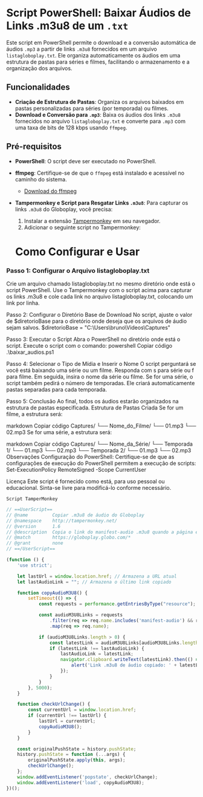 # Script PowerShell: Baixar Áudios de Links .m3u8 de um `.txt`

Este script em PowerShell permite o download e a conversão automática de áudios `.mp3` a partir de links `.m3u8` fornecidos em um arquivo `listagloboplay.txt`. Ele organiza automaticamente os áudios em uma estrutura de pastas para séries e filmes, facilitando o armazenamento e a organização dos arquivos.

## Funcionalidades

- **Criação de Estrutura de Pastas**: Organiza os arquivos baixados em pastas personalizadas para séries (por temporada) ou filmes.
- **Download e Conversão para `.mp3`**: Baixa os áudios dos links `.m3u8` fornecidos no arquivo `listagloboplay.txt` e converte para `.mp3` com uma taxa de bits de 128 kbps usando `ffmpeg`.

## Pré-requisitos

- **PowerShell**: O script deve ser executado no PowerShell.
- **ffmpeg**: Certifique-se de que o `ffmpeg` está instalado e acessível no caminho do sistema.
  - [Download do ffmpeg](https://ffmpeg.org/download.html)
- **Tampermonkey e Script para Resgatar Links `.m3u8`**: Para capturar os links `.m3u8` do Globoplay, você precisa:
  1. Instalar a extensão [Tampermonkey](https://www.tampermonkey.net/) em seu navegador.
  2. Adicionar o seguinte script no Tampermonkey:

  # Como Configurar e Usar
### Passo 1: Configurar o Arquivo listagloboplay.txt
Crie um arquivo chamado listagloboplay.txt no mesmo diretório onde está o script PowerShell.
Use o Tampermonkey com o script acima para capturar os links .m3u8 e cole cada link no arquivo listagloboplay.txt, colocando um link por linha.

Passo 2: Configurar o Diretório Base de Download
No script, ajuste o valor de $diretorioBase para o diretório onde deseja que os arquivos de áudio sejam salvos.
$diretorioBase = "C:\Users\bruno\Videos\Captures"

Passo 3: Executar o Script
Abra o PowerShell no diretório onde está o script.
Execute o script com o comando:
powershell
Copiar código
.\baixar_audios.ps1

Passo 4: Selecionar o Tipo de Mídia e Inserir o Nome
O script perguntará se você está baixando uma série ou um filme. Responda com s para série ou f para filme.
Em seguida, insira o nome da série ou filme.
Se for uma série, o script também pedirá o número de temporadas. Ele criará automaticamente pastas separadas para cada temporada.

Passo 5: Conclusão
Ao final, todos os áudios estarão organizados na estrutura de pastas especificada.
Estrutura de Pastas Criada
Se for um filme, a estrutura será:

markdown
Copiar código
Captures/
└── Nome_do_Filme/
    └── 01.mp3
    └── 02.mp3
Se for uma série, a estrutura será:

markdown
Copiar código
Captures/
└── Nome_da_Série/
    └── Temporada 1/
        └── 01.mp3
        └── 02.mp3
    └── Temporada 2/
        └── 01.mp3
        └── 02.mp3
Observações
Configuração do PowerShell: Certifique-se de que as configurações de execução do PowerShell permitem a execução de scripts:
Set-ExecutionPolicy RemoteSigned -Scope CurrentUser

Licença
Este script é fornecido como está, para uso pessoal ou educacional. Sinta-se livre para modificá-lo conforme necessário.


`Script TamperMonkey`
```javascript
// ==UserScript==
// @name         Copiar .m3u8 de áudio do Globoplay
// @namespace    http://tampermonkey.net/
// @version      1.6
// @description  Copia o link do manifest-audio .m3u8 quando a página é carregada ou mudada, sem duplicações
// @match        https://globoplay.globo.com/*
// @grant        none
// ==/UserScript==

(function () {
    'use strict';

    let lastUrl = window.location.href; // Armazena a URL atual
    let lastAudioLink = ""; // Armazena o último link copiado

    function copyAudioM3U8() {
        setTimeout(() => {
            const requests = performance.getEntriesByType("resource");

            const audioM3U8Links = requests
                .filter(req => req.name.includes('manifest-audio') && req.name.endsWith('.m3u8'))
                .map(req => req.name);

            if (audioM3U8Links.length > 0) {
                const latestLink = audioM3U8Links[audioM3U8Links.length - 1];
                if (latestLink !== lastAudioLink) {
                    lastAudioLink = latestLink;
                    navigator.clipboard.writeText(latestLink).then(() => {
                        alert('Link .m3u8 de áudio copiado: ' + latestLink);
                    });
                }
            }
        }, 5000);
    }

    function checkUrlChange() {
        const currentUrl = window.location.href;
        if (currentUrl !== lastUrl) {
            lastUrl = currentUrl;
            copyAudioM3U8();
        }
    }

    const originalPushState = history.pushState;
    history.pushState = function (...args) {
        originalPushState.apply(this, args);
        checkUrlChange();
    };
    window.addEventListener('popstate', checkUrlChange);
    window.addEventListener('load', copyAudioM3U8);
})();

